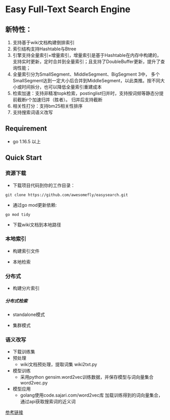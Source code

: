 # Easy Full-Text Search Engine

## 新特性：

1. 支持基于wiki文档构建倒排索引
2. 索引结构支持Hashtable与Btree
3. 引擎支持全量索引+增量索引，增量索引是基于Hashtable在内存中构建的，支持实时更新，定时合并到全量索引；且支持了DoubleBuffer更新，提升了查询性能；
4. 全量索引分为SmallSegment、MiddleSegment、BigSegment 3中， 多个SmallSegment达到一定大小后合并到MiddleSegment，以此类推。按不同大小或时间拆分，也可以降低全量索引重建成本
5. 检索加速：支持非精准topk检索，postinglist归并时，支持按词频等静态分提前截断r个加速归并（胜者）。 归并后支持截断
6. 相关性打分：支持bm25相关性排序
7. 支持搜索词语义改写

## Requirement
- go 1.16.5 以上


## Quick Start
### 资源下载

- 下载项目代码到你的工作目录：

`git clone https://github.com/awesomefly/easysearch.git`

- 通过go mod更新依赖:

`go mod tidy`

- 下载wiki文档到本地路径

### 本地索引
- 构建索引文件

- 本地检索


### 分布式

- 构建分片索引

##### 分布式检索

- standalone模式

- 集群模式

### 语义改写
- 下载训练集
- 预处理
  - wiki文档预处理，提取词集 wiki2txt.py
- 模型训练
  - 采用python gensim.word2vec训练数据，并保存模型与词向量集合  word2vec.py
- 模型应用
  - golang使用code.sajari.com/word2vec库 加载训练得到的词向量集合， 通过api获取搜索词的近义词


[参考链接](https://artem.krylysov.com/blog/2020/07/28/lets-build-a-full-text-search-engine/.)


